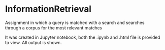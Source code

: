 # InformationRetrieval

Assignment in which a query is matched with a search and searches through a corpus for the most relevant matches

It was created in Jupyter notebook, both the .ipynb and .html file is provided to view. All output is shown.
